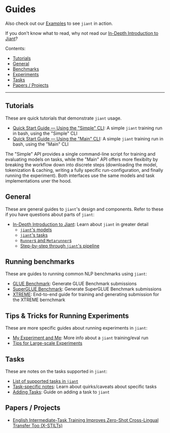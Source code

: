 # Guides

Also check out our [Examples](../examples) to see `jiant` in action.

If you don't know what to read, why not read our [In-Depth Introduction to Jiant](general/in_depth_into.md)?

Contents:

* [Tutorials](#tutorials)
* [General](#general)
* [Benchmarks](#benchmarks)
* [Experiments](#experiments)
* [Tasks](#tasks)
* [Papers / Projects](#papers--projects)

---

## Tutorials

These are quick tutorials that demonstrate `jiant` usage. 

* [Quick Start Guide — Using the "Simple" CLI](tutorials/quick_start_simple.md): A simple `jiant` training run in bash, using the "Simple" CLI
* [Quick Start Guide — Using the "Main" CLI](tutorials/quick_start_main.md): A simple `jiant` training run in bash, using the "Main" CLI

The "Simple" API provides a single command-line script for training and evaluating models on tasks, while the "Main" API offers more flexibilty by breaking the workflow down into discrete steps (downloading the model, tokenization & caching, writing a fully specific run-configuration, and finally running the experiment). Both interfaces use the same models and task implementations uner the hood. 


## General

These are general guides to `jiant`'s design and components. Refer to these if you have questions about parts of `jiant`:

* [In-Depth Introduction to Jiant](general/in_depth_into.md): Learn about `jiant` in greater detail
    * [`jiant`'s models](general/in_depth_into.md#jiants-models)
    * [`jiant`'s tasks](general/in_depth_into.md#jiants-tasks)
    * [`Runner`s and `Metarunner`s](general/in_depth_into.md#runners-and-metarunners)
    * [Step-by-step through `jiant`'s pipeline](general/in_depth_into.md#step-by-step-through-jiants-pipeline)
    
## Running benchmarks

These are guides to running common NLP benchmarks using `jiant`:

* [GLUE Benchmark](benchmarks/glue.md): Generate GLUE Benchmark submissions
* [SuperGLUE Benchmark](benchmarks/superglue.md): Generate SuperGLUE Benchmark submissions
* [XTREME](benchmarks/xtreme.md): End-to-end guide for training and generating submission for the XTREME bernchmark

## Tips & Tricks for Running Experiments

These are more specific guides about running experiments in `jiant`:

* [My Experiment and Me](experiments/my_experiment_and_me.md): More info about a `jiant` training/eval run
* [Tips for Large-scale Experiments](experiments/large_scale_experiments.md)

## Tasks

These are notes on the tasks supported in `jiant`:

* [List of supported tasks in `jiant`](tasks/supported_tasks.md)
* [Task-specific notes](tasks/task_specific.md): Learn about quirks/caveats about specific tasks
* [Adding Tasks](tasks/adding_tasks.md): Guide on adding a task to `jiant` 

## Papers / Projects

* [English Intermediate-Task Training Improves Zero-Shot Cross-Lingual Transfer Too (X-STILTs)](projects/xstilts.md)